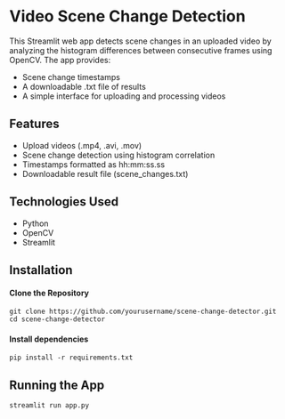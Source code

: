 
# Video Scene Change Detection

This Streamlit web app detects scene changes in an uploaded video by analyzing the histogram differences between consecutive frames using OpenCV. The app provides:

* Scene change timestamps
* A downloadable .txt file of results
* A simple interface for uploading and processing videos

## Features
* Upload videos (.mp4, .avi, .mov)
* Scene change detection using histogram correlation
* Timestamps formatted as hh:mm:ss.ss
* Downloadable result file (scene_changes.txt)

## Technologies Used
* Python
* OpenCV
* Streamlit


## Installation

#### Clone the Repository

```http
git clone https://github.com/yourusername/scene-change-detector.git
cd scene-change-detector
```
#### Install dependencies

```http
pip install -r requirements.txt

```

## Running the App

```http
streamlit run app.py

```